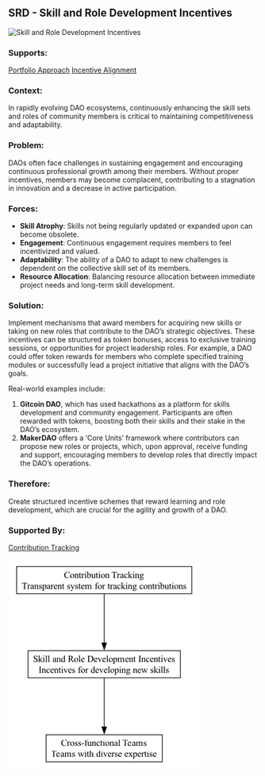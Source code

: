 ## SRD - Skill and Role Development Incentives

![Skill and Role Development Incentives](./output/illustration/skill_and_role_development_incentives_illustration_v3.png)

### Supports:

[Portfolio Approach](./portfolio_approach.html)
[Incentive Alignment](./incentive_alignment.html)

### Context:

In rapidly evolving DAO ecosystems, continuously enhancing the skill sets and roles of community members is critical to maintaining competitiveness and adaptability.

### Problem:

DAOs often face challenges in sustaining engagement and encouraging continuous professional growth among their members. Without proper incentives, members may become complacent, contributing to a stagnation in innovation and a decrease in active participation.

### Forces:

- **Skill Atrophy**: Skills not being regularly updated or expanded upon can become obsolete.
- **Engagement**: Continuous engagement requires members to feel incentivized and valued.
- **Adaptability**: The ability of a DAO to adapt to new challenges is dependent on the collective skill set of its members.
- **Resource Allocation**: Balancing resource allocation between immediate project needs and long-term skill development.

### Solution:

Implement mechanisms that award members for acquiring new skills or taking on new roles that contribute to the DAO’s strategic objectives. These incentives can be structured as token bonuses, access to exclusive training sessions, or opportunities for project leadership roles. For example, a DAO could offer token rewards for members who complete specified training modules or successfully lead a project initiative that aligns with the DAO’s goals.

Real-world examples include:
1. **Gitcoin DAO**, which has used hackathons as a platform for skills development and community engagement. Participants are often rewarded with tokens, boosting both their skills and their stake in the DAO’s ecosystem.
2. **MakerDAO** offers a ‘Core Units’ framework where contributors can propose new roles or projects, which, upon approval, receive funding and support, encouraging members to develop roles that directly impact the DAO’s operations.

### Therefore:

Create structured incentive schemes that reward learning and role development, which are crucial for the agility and growth of a DAO.

### Supported By:

[Contribution Tracking](./contribution_tracking.html)

![Skill and Role Development Incentives](./output/skill_and_role_development_incentives_specific_graph_v3.png)

